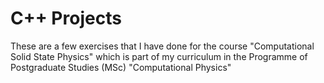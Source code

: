 # C++ Projects

These are a few exercises that I have done for the course "Computational Solid State Physics" 
which is part of my curriculum in the Programme of Postgraduate Studies (MSc) "Computational Physics"
